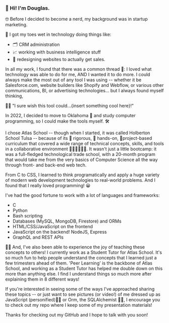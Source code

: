 ### 👋 Hi! I'm Douglas.


🤓 Before I decided to become a nerd, my background was in startup marketing.


🌊 I got my toes wet in technology doing things like:


- 🗂️ CRM administration
- 📈 working with business intelligence stuff
- 🛒 redesigning websites to actually get sales.


In all my work, I found that there was a common thread 🧵: I loved what technology was able to do for me, AND I wanted it to do more. I could always make the most out of any tool I was using -- whether it be Salesforce.com, website builders like Shopify and Webflow, or various other communications, BI, or advertising technologies... but I always found myself thinking, 

🤔💭 "I sure wish this tool could...{insert something cool here}!"

In 2022, I decided to move to Oklahoma 🤠 and study computer programming, so I could make the tools myself. 🛠️

I chose Atlas School -- though when I started, it was called Holberton School Tulsa -- because of its 💪 rigorous, 👐 hands-on, 💾project-based curriculum that covered a wide range of technical concepts, skills, and tools in a collaborative environment 👨‍💻🧑‍💻👩‍💻. It wasn't just a little bootcamp: it was a full-fledged technological trade school, with a 20-month program that would take me from the very basics of Computer Science all the way through front- and back-end web tech.

From C to CSS, I learned to think programatically and apply a huge variety of modern web development technologies to real-world problems. And I found that I really loved programming! 😀

I've had the good fortune to work with a lot of languages and frameworks:

- C
- Python
- Bash scripting
- Databases (MySQL, MongoDB, Firestore) and ORMs
- HTML/CSS/JavaScript on the frontend
- JavaScript on the backend! NodeJS, Express
- GraphQL and REST APIs

👨‍🏫 And, I've also been able to experience the joy of teaching these concepts to others! I currently work as a Student Tutor for Atlas School. It's so much fun to help people understand the concepts that I learned just a few trimesters ahead of them. 'Peer Learning' is the backbone of Atlas School, and working as a Student Tutor has helped me double down on this more than anything else. I find I understand things so much more after explaining them in 8 different ways! 

If you're interested in seeing some of the ways I've approached sharing these topics -- or just want to see pictures (or video!) of me dressed up as JavaScript (personified)💁‍♂️ or Orm, the SQLAlchemist 🧙‍♂️, I encourage you to check out my repo where I keep some of my presentation materials!

Thanks for checking out my GitHub and I hope to talk with you soon!

<!--
**wdmd2022/wdmd2022** is a ✨ _special_ ✨ repository because its `README.md` (this file) appears on your GitHub profile.

Here are some ideas to get you started:

- 🔭 I’m currently working on ...
- 🌱 I’m currently learning ...
- 👯 I’m looking to collaborate on ...
- 🤔 I’m looking for help with ...
- 💬 Ask me about ...
- 📫 How to reach me: ...
- 😄 Pronouns: ...
- ⚡ Fun fact: ...
-->
